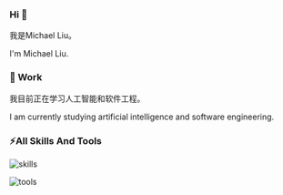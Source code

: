 ### Hi 👋
我是Michael Liu。

I'm Michael Liu.

### 🌱 Work
我目前正在学习人工智能和软件工程。

I am currently studying artificial intelligence and software engineering.

### ⚡All Skills And Tools

![skills](https://skillicons.dev/icons?perline=10&i=vue,c#)

![tools](https://skillicons.dev/icons?perline=10&i=github,git,stackoverflow,vscode,idea,visualstudio)


<!--👯 I’m looking to collaborate on ...-->



<!--💬 Ask me about ...-->

<!--📫 How to reach me: ...-->

<!--😄 Pronouns: ...-->

 <!--Fun fact: ...-->

<!---
BV003/BV003 is a ✨ special ✨ repository because its `README.md` (this file) appears on your GitHub profile.
You can click the Preview link to take a look at your changes.
--->
